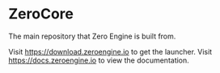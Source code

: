# ZeroCore
The main repository that Zero Engine is built from.

Visit https://download.zeroengine.io to get the launcher.
Visit https://docs.zeroengine.io to view the documentation.
